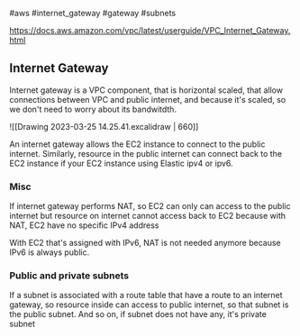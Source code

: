 #aws #internet_gateway #gateway #subnets 

https://docs.aws.amazon.com/vpc/latest/userguide/VPC_Internet_Gateway.html

## Internet Gateway
Internet gateway is a VPC component, that is horizontal scaled, that allow connections between VPC and public internet, and because it's scaled, so we don't need to worry about its bandwitdth.

![[Drawing 2023-03-25 14.25.41.excalidraw | 660]]

An internet gateway allows the EC2 instance to connect to the public internet. Similarly, resource  in the public internet can connect back to the EC2 instance if your EC2 instance using Elastic ipv4 or ipv6.


### Misc
If internet gateway performs NAT, so EC2 can only can access to the public internet but resource on internet cannot access back to EC2 because with NAT, EC2 have no specific IPv4 address

With EC2 that's assigned with IPv6, NAT is not needed anymore because IPv6 is always public.

### Public and private subnets
If a subnet is associated with a route table that have a route to an internet gateway, so resource inside can access to public internet, so that subnet is the public subnet. And so on, if subnet does not have any, it's private subnet

